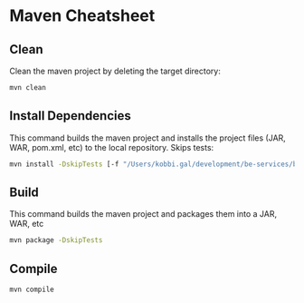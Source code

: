 # Maven Cheatsheet

## Clean

Clean the maven project by deleting the target directory:

```bash
mvn clean
```

## Install Dependencies

This command builds the maven project and installs the project files (JAR, WAR, pom.xml, etc) to the local repository. Skips tests:

```bash
mvn install -DskipTests [-f "/Users/kobbi.gal/development/be-services/be/services/build/pom.xml"]
```

## Build

This command builds the maven project and packages them into a JAR, WAR, etc

```bash
mvn package -DskipTests
```

## Compile

```bash
mvn compile
```

